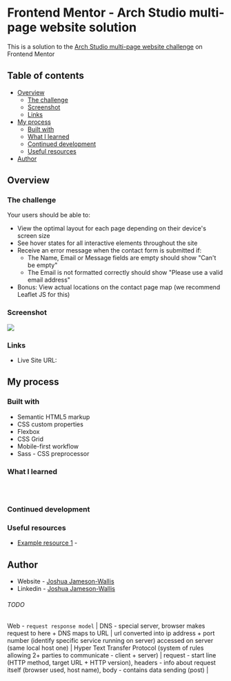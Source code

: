# Frontend Mentor - Arch Studio multi-page website solution

This is a solution to the [Arch Studio multi-page website challenge](https://www.frontendmentor.io/challenges/arch-studio-multipage-website-wNIbOFYR6) on Frontend Mentor

## Table of contents

-  [Overview](#overview)
   -  [The challenge](#the-challenge)
   -  [Screenshot](#screenshot)
   -  [Links](#links)
-  [My process](#my-process)
   -  [Built with](#built-with)
   -  [What I learned](#what-i-learned)
   -  [Continued development](#continued-development)
   -  [Useful resources](#useful-resources)
-  [Author](#author)

## Overview

### The challenge

Your users should be able to:

-  View the optimal layout for each page depending on their device's screen size
-  See hover states for all interactive elements throughout the site
-  Receive an error message when the contact form is submitted if:
   -  The Name, Email or Message fields are empty should show "Can't be empty"
   -  The Email is not formatted correctly should show "Please use a valid email address"
-  Bonus: View actual locations on the contact page map (we recommend Leaflet JS for this)

### Screenshot

![](./screenshot.png)

### Links

-  Live Site URL:

## My process

### Built with

-  Semantic HTML5 markup
-  CSS custom properties
-  Flexbox
-  CSS Grid
-  Mobile-first workflow
-  Sass - CSS preprocessor

### What I learned

```html

```

```css

```

```js

```

### Continued development

### Useful resources

-  [Example resource 1](https://www.example.com) -

## Author

-  Website - [Joshua Jameson-Wallis](https://www.joshuajamesonwallis.com/)
-  Linkedin - [Joshua Jameson-Wallis](www.linkedin.com/in/joshua-jameson-wallis)

###### TODO

Web - `request response model` | DNS - special server, browser makes request to here + DNS maps to URL | url converted into ip address + port number (identify specific service running on server) accessed on server (same local host one) | Hyper Text Transfer Protocol (system of rules allowing 2+ parties to communicate - client + server) | request - start line (HTTP method, target URL + HTTP version), headers - info about request itself (browser used, host name), body - contains data sending (post) |
